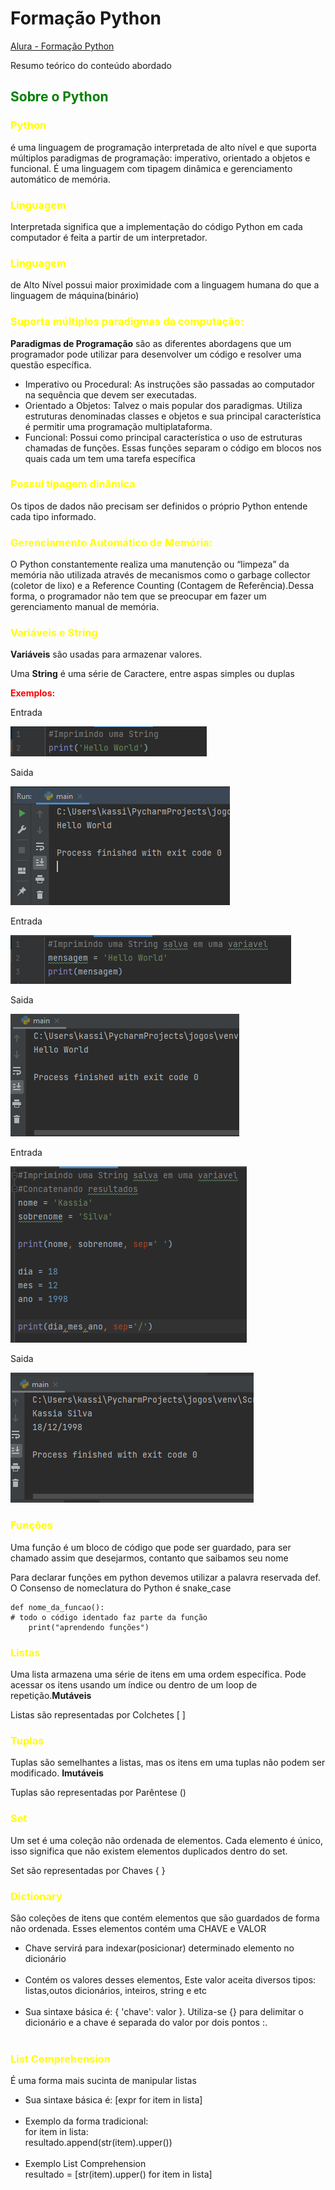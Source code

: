 # Formação Python

<p> <a href="https://cursos.alura.com.br/formacao-Python-linguagem">Alura - Formação Python</a></p>

<p>Resumo teórico do conteúdo abordado</p>

<h2 style="color:green;"> Sobre o Python</h2> </p>
<p> <h3 style="color:yellow;">Python</h3> é uma linguagem de programação interpretada de alto nível e que suporta múltiplos paradigmas de programação: imperativo, orientado a objetos e funcional. É uma linguagem com tipagem dinâmica e gerenciamento automático de memória.</p>
<p> <h3 style="color:yellow;">Linguagem</h3> Interpretada significa que a implementação do código Python em cada computador é feita a partir de um interpretador.</p>
<p> <h3 style="color:yellow;">Linguagem</h3> de Alto Nível possui maior proximidade com a linguagem humana do que a linguagem de máquina(binário)  </p>
<p>	<h3 style="color:yellow;">Suporta múltiplos paradigmas da computação:</h3>

<p><b>Paradigmas de Programação</b> são as diferentes abordagens que um programador pode utilizar para desenvolver um código e resolver uma questão específica.

<ul>
       <li>Imperativo ou Procedural: As instruções são passadas ao computador na sequência que devem ser executadas.</li>
       <li>Orientado a Objetos: Talvez o mais popular dos paradigmas. Utiliza estruturas denominadas classes e objetos e sua principal característica é permitir uma programação multiplataforma.</li>
       <li>Funcional: Possui como principal característica o uso de estruturas chamadas de funções. Essas funções separam o código em blocos nos quais cada um tem uma tarefa específica</li>
</ul>
<p> <h3 style="color:yellow;">Possui tipagem dinâmica </h3>
<p> Os tipos de dados não precisam ser definidos o próprio Python entende cada tipo informado.

<p> <h3 style="color:yellow;">Gerenciamento Automático de Memória:</h3>
<p> O Python constantemente realiza uma manutenção ou “limpeza” da memória não utilizada através de mecanismos como o garbage collector (coletor de lixo) e a Reference Counting (Contagem de Referência).Dessa forma, o programador não tem que se preocupar em fazer um gerenciamento manual de memória.

<p> <h3 style="color:yellow;"> Variáveis e String </h3>
<p> <b>Variáveis</b> são usadas para armazenar valores. 
<p> Uma <b>String</b> é uma série de Caractere, entre aspas simples ou duplas

<p><b style="color:red;">Exemplos:</b></p>
<p> Entrada </p>

![img_1.png](img/img_1.png)

<p> Saida </p>

![img_2.png](img/img_2.png)

<p> Entrada </p>

![img_3.png](img/img_3.png)

<p> Saida </p>

![img_4.png](img/img_4.png)

<p> Entrada </p>

![img_5.png](img/img_5.png)

<p> Saida </p>

![img_6.png](img/img_6.png)

<p> <h3 style="color:yellow;"> Funções </h3> <p> </p>
Uma função é um bloco de código que pode ser guardado, para ser chamado assim que desejarmos, contanto que saibamos seu nome
<P> Para declarar funções em python devemos utilizar a palavra reservada def.
        O Consenso de nomeclatura do Python é snake_case
	
    def nome_da_funcao():
    # todo o código identado faz parte da função
        print("aprendendo funções")

<p><h3 style="color:yellow;">Listas</h3></p>

<p>Uma lista armazena uma série de itens em uma ordem específica.
Pode acessar os itens usando um índice ou dentro de um loop de repetição.<b>Mutáveis</b>
        <p>Listas são representadas por Colchetes [ ] </p>

<p><h3 style="color:yellow;">Tuplas</h3></p>
<p>Tuplas são semelhantes a listas, mas os itens em uma tuplas não podem ser
modificado. <b>Imutáveis</b>
<p>Tuplas são representadas por Parêntese () </p>

<p><h3 style="color:yellow;">Set</h3></p>
<p>Um set é uma coleção não ordenada de elementos. Cada elemento é único, isso significa que não existem elementos duplicados dentro do set.
<p>Set são representadas por Chaves { } </p>

<p><h3 style="color:yellow;">Dictionary</h3></p>
<p> São coleções de itens que contém elementos que são guardados de forma não ordenada.
    Esses elementos contém uma CHAVE e VALOR
<ul>
       <li> Chave servirá para indexar(posicionar) determinado elemento no dicionário</li><br>
       <li> Contém os valores desses elementos, Este valor aceita diversos tipos: listas,outos dicionários, inteiros, string e etc</li><br>
       <li>Sua sintaxe básica é: { 'chave': valor }. Utiliza-se {} para delimitar o dicionário e a chave é separada do valor por dois pontos :. </li><br>
</ul>


<p><h3 style="color:yellow;">List Comprehension</h3></p>
<p> É uma forma mais sucinta de manipular listas </p>
<ul>
       <li>Sua sintaxe básica é: [expr for item in lista]</li><br>
       <li>Exemplo da forma tradicional:<br>
         for item in lista:<br>
         resultado.append(str(item).upper()) </li><br>
       <li>Exemplo List Comprehension<br>
         resultado = [str(item).upper() for item in lista]
</li>

</ul>


